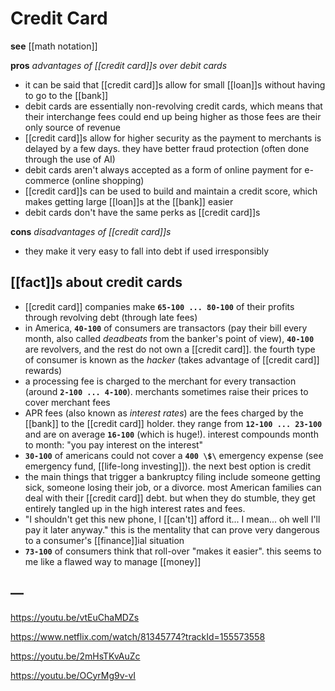 # Credit Card

**see** [[math notation]]

**pros** _advantages of [[credit card]]s over debit cards_

- it can be said that [[credit card]]s allow for small [[loan]]s without having to go to the [[bank]]
- debit cards are essentially non-revolving credit cards, which means that their interchange fees could end up being higher as those fees are their only source of revenue
- [[credit card]]s allow for higher security as the payment to merchants is delayed by a few days. they have better fraud protection (often done through the use of AI)
- debit cards aren't always accepted as a form of online payment for e-commerce (online shopping)
- [[credit card]]s can be used to build and maintain a credit score, which makes getting large [[loan]]s at the [[bank]] easier
- debit cards don't have the same perks as [[credit card]]s

**cons** _disadvantages of [[credit card]]s_

- they make it very easy to fall into debt if used irresponsibly

## [[fact]]s about credit cards

- [[credit card]] companies make **`65-100 ... 80-100`** of their profits through revolving debt (through late fees)
- in America, **`40-100`** of consumers are transactors (pay their bill every month, also called _deadbeats_ from the banker's point of view), **`40-100`** are revolvers, and the rest do not own a [[credit card]]. the fourth type of consumer is known as the _hacker_ (takes advantage of [[credit card]] rewards)
- a processing fee is charged to the merchant for every transaction (around **`2-100 ... 4-100`**). merchants sometimes raise their prices to cover merchant fees
- APR fees (also known as _interest rates_) are the fees charged by the [[bank]] to the [[credit card]] holder. they range from **`12-100 ... 23-100`** and are on average **`16-100`** (which is huge!). interest compounds month to month: "you pay interest on the interest"
- **`30-100`** of americans could not cover a **`400 \$\`** emergency expense (see emergency fund, [[life-long investing]]). the next best option is credit
- the main things that trigger a bankruptcy filing include someone getting sick, someone losing their job, or a divorce. most American families can deal with their [[credit card]] debt. but when they do stumble, they get entirely tangled up in the high interest rates and fees.
- "I shouldn't get this new phone, I [[can't]] afford it... I mean... oh well I'll pay it later anyway." this is the mentality that can prove very dangerous to a consumer's [[finance]]ial situation
- **`73-100`** of consumers think that roll-over "makes it easier". this seems to me like a flawed way to manage [[money]]

## &mdash;

<https://youtu.be/vtEuChaMDZs>

<https://www.netflix.com/watch/81345774?trackId=155573558>

<https://youtu.be/2mHsTKvAuZc>

<https://youtu.be/OCyrMg9v-vI>
